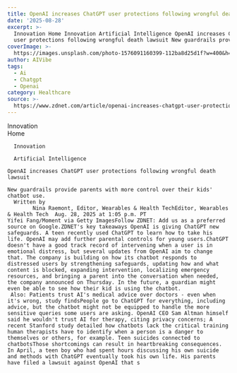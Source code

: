 ```yaml
---
title: OpenAI increases ChatGPT user protections following wrongful death lawsuit
date: '2025-08-28'
excerpt: >-
  Innovation Home Innovation Artificial Intelligence OpenAI increases ChatGPT
  user protections following wrongful death lawsuit New guardrails provide p...
coverImage: >-
  https://images.unsplash.com/photo-1576091160399-112ba8d25d1f?w=400&h=200&fit=crop&auto=format
author: AIVibe
tags:
  - Ai
  - Chatgpt
  - Openai
category: Healthcare
source: >-
  https://www.zdnet.com/article/openai-increases-chatgpt-user-protections-following-wrongful-death-lawsuit/
---
```

Innovation      
      Home
    
      Innovation
    
      Artificial Intelligence
       
    OpenAI increases ChatGPT user protections following wrongful death lawsuit
     
    New guardrails provide parents with more control over their kids' chatbot use.
      Written by 
            Nina Raemont, Editor, Wearables & Health TechEditor, Wearables & Health Tech  Aug. 28, 2025 at 1:05 p.m. PT                            Yifei Fang/Moment via Getty ImagesFollow ZDNET: Add us as a preferred source on Google.ZDNET's key takeaways OpenAI is giving ChatGPT new safeguards. A teen recently used ChatGPT to learn how to take his life. OpenAI may add further parental controls for young users.ChatGPT doesn't have a good track record of intervening when a user is in emotional distress, but several updates from OpenAI aim to change that. The company is building on how its chatbot responds to distressed users by strengthening safeguards, updating how and what content is blocked, expanding intervention, localizing emergency resources, and bringing a parent into the conversation when needed, the company announced on Thursday. In the future, a guardian might even be able to see how their kid is using the chatbot.   Also: Patients trust AI's medical advice over doctors - even when it's wrong, study findsPeople go to ChatGPT for everything, including advice, but the chatbot might not be equipped to handle the more sensitive queries some users are asking. OpenAI CEO Sam Altman himself said he wouldn't trust AI for therapy, citing privacy concerns; A recent Stanford study detailed how chatbots lack the critical training human therapists have to identify when a person is a danger to themselves or others, for example. Teen suicides connected to chatbotsThose shortcomings can result in heartbreaking consequences. In April, a teen boy who had spent hours discussing his own suicide and methods with ChatGPT eventually took his own life. His parents have filed a lawsuit against OpenAI that s

